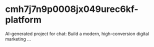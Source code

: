 # cmh7j7n9p0008jx049urec6kf-platform
AI-generated project for chat: Build a modern, high-conversion digital marketing ...
